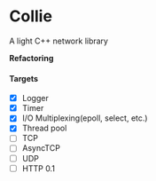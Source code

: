 Collie
====
A light C++ network library

**Refactoring**

#### Targets
- [x] Logger
- [x] Timer
- [x] I/O Multiplexing(epoll, select, etc.)
- [x] Thread pool
- [ ] TCP
- [ ] AsyncTCP
- [ ] UDP
- [ ] HTTP 0.1
